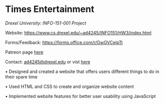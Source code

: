 # Times Entertainment
*Drexel University: INFO-151-001 Project*

Website: https://www.cs.drexel.edu/~ad4245/INFO151/HW3/index.html

Forms/Feedback: https://forms.office.com/r/GwGVCejpTt

Patreon page [here](https://www.patreon.com/TimesEntertainment?utm_medium=clipboard_copy&utm_source=copyLink&utm_campaign=creatorshare_creator&utm_content=join_link)

Contact: ad4245@drexel.edu or vist [here](https://www.cs.drexel.edu/~ad4245/INFO151/HW3/index.html#drexelEmail)

• Designed and created a website that offers users different things to do in their spare time

• Used HTML and CSS to create and organize website content

• Implemented website features for better user usability using JavaScript

